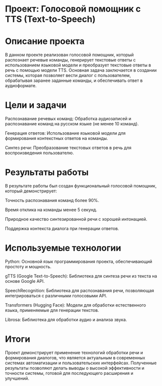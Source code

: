 # Проект: Голосовой помощник с TTS (Text-to-Speech)

# Описание проекта

В данном проекте реализован голосовой помощник, который распознает речевые команды, генерирует текстовые ответы с использованием языковой модели и преобразует текстовые ответы в речь с помощью модели TTS. Основная задача заключается в создании системы, которая позволяет вести диалог с пользователем, обрабатывая заранее заданные команды, и обеспечивать ответ в аудиоформате.

# Цели и задачи

Распознавание речевых команд: Обработка аудиозаписей и распознавание команд на русском языке (не менее 10 команд).

Генерация ответов: Использование языковой модели для формирования контекстных ответов на команды.

Синтез речи: Преобразование текстовых ответов в речь для воспроизведения пользователю.

# Результаты работы

В результате работы был создан функциональный голосовой помощник, который демонстрирует:

Точность распознавания команд более 90%.

Время отклика на команды менее 5 секунд.

Природное качество синтезированной речи с хорошей интонацией.

Поддержка контекста диалога при генерации ответов.


# Используемые технологии

Python: Основной язык программирования проекта, обеспечивающий простоту и мощность.

gTTS (Google Text-to-Speech): Библиотека для синтеза речи из текста на основе Google API.

SpeechRecognition: Библиотека для распознавания речи, позволяющая интегрироваться с различными голосовыми API.

Transformers (Hugging Face): Модели для обработки естественного языка, применяемые для генерации текстов.

Librosa: Библиотека для обработки аудио и анализа звука.

# Итоги
Проект демонстрирует применение технологий обработки речи и формирования диалогов, что является актуальным в современных системах автоматизации и пользовательских интерфейсах. Полученные результаты позволяют делать выводы о высокой эффективности и точности системы, готовой для последующего расширения и улучшений.
